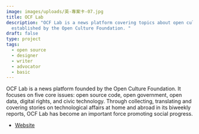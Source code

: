 ```yaml
---
image: images/uploads/英-專案卡-07.jpg
title: OCF Lab
description: "OCF Lab is a news platform covering topics about open culture,
  established by the Open Culture Foundation. "
draft: false
type: project
tags:
  - open source
  - designer
  - writer
  - advocator
  - basic
---
```

OCF Lab is a news platform founded by the Open Culture Foundation. It focuses on five core issues: open source code, open government, open data, digital rights, and civic technology. Through collecting, translating and covering stories on technological affairs at home and abroad in its biweekly reports, OCF Lab has become an important force promoting social progress.

- [Website](https://lab.ocf.tw/)
